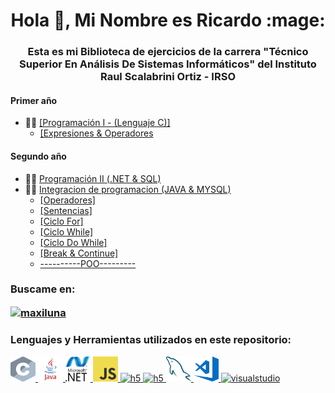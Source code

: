 <h1 align="center">Hola 👋, Mi Nombre es Ricardo :mage: </h1>
<h3 align="center">Esta es mi Biblioteca de ejercicios de la carrera "Técnico Superior En Análisis De Sistemas Informáticos" del Instituto Raul Scalabrini Ortiz - IRSO</h3>

<h4 align="left">Primer año</h4>

 - 👨‍💻 <a href="https://github.com/RichardDB7/IRSO-Programacion/tree/main/C">[Programación I - (Lenguaje C)]</a>
   - <a href="https://github.com/RichardDB7/IRSO-Programacion/blob/main/C/Expresiones%20%26%20Operadores.cpp">[Expresiones & Operadores </a>




<h4 align="left">Segundo año</h4>

- 👨‍💻 <a href="https://github.com/RichardDB7/IRSO-Programacion/tree/main/.NET"> Programación II (.NET & SQL)</a>
- 👨‍💻 <a href="https://github.com/RichardDB7/IRSO-Programacion/tree/main/JAVA">Integracion de programacion (JAVA & MYSQL)</a>
     - <a href="https://github.com/RichardDB7/IRSO-Programacion/blob/main/JAVA/Operadores.java">[Operadores]</a>
     - <a href="https://github.com/RichardDB7/IRSO-Programacion/blob/main/JAVA/Sentencias.java">[Sentencias]</a>
     - <a href="https://github.com/RichardDB7/IRSO-Programacion/blob/main/JAVA/CicloFor.Java">[Ciclo For]</a>
     - <a href="https://github.com/RichardDB7/IRSO-Programacion/blob/main/JAVA/CicloWhile.java">[Ciclo While]</a>
     - <a href="https://github.com/RichardDB7/IRSO-Programacion/blob/main/JAVA/CicloDoWhile.java">[Ciclo Do While]</a>
     - <a href="https://github.com/RichardDB7/IRSO-Programacion/blob/main/JAVA/Break%26Continue.java">[Break & Continue]</a>
     - <a href="">----------POO---------</a>
 
<h3 align="left">Buscame en: 
<p align="left">
<a href="https://www.linkedin.com/in/ricardo-diaz-15186b1b8/" target="blank"><img align="center" src="https://raw.githubusercontent.com/rahuldkjain/github-profile-readme-generator/master/src/images/icons/Social/linked-in-alt.svg" alt="maxiluna" height="30" width="40" /></a>
</p>
</h3>

<h3 align="left">Lenguajes y Herramientas utilizados en este repositorio:</h3>
<p align="left">
   <a href="https://www.cprogramming.com/" target="_blank"> <img src="https://github.com/maxiluna/maxiluna/blob/main/c-logo.svg" alt="c" width="40" height="40"/> </a> 
     <a href="https://www.oracle.com/ar/java/technologies/javase/javase-jdk8-downloads.html" target="_blank"> <img src="https://github.com/maxiluna/maxiluna/blob/main/java-logo.svg" alt="python" width="40" height="40"/> </a> 
 <a href="https://www.microsoft.com/es-ar/download/details.aspx?id=30653" target="_blank"> <img src="https://github.com/maxiluna/maxiluna/blob/main/net-logo.svg" alt="net" width="40" height="40"/> </a>
   <a href="https://developer.mozilla.org/es/docs/Learn/JavaScript/First_steps/What_is_JavaScript" target="_blank"> <img src="https://github.com/maxiluna/maxiluna/blob/main/javascript-logo.svg" alt="python" width="40" height="40"/> </a>
 <a href="https://visualstudio.microsoft.com" target="_blank"> <img src="https://upload.wikimedia.org/wikipedia/commons/thumb/6/61/HTML5_logo_and_wordmark.svg/1024px-HTML5_logo_and_wordmark.svg.png" alt="h5" width="40" height="40"/> </a>
 <a href="https://visualstudio.microsoft.com" target="_blank"> <img src="https://upload.wikimedia.org/wikipedia/commons/thumb/d/d5/CSS3_logo_and_wordmark.svg/1452px-CSS3_logo_and_wordmark.svg.png" alt="h5" width="40" height="40"/> </a>
   <a href="https://www.mysql.com" target="_blank"> <img src="https://github.com/maxiluna/maxiluna/blob/main/mysql-logo.svg"alt="python"width="40"height="40"/> </a> 
   <a href="https://visualstudio.microsoft.com" target="_blank"> <img src="https://github.com/maxiluna/maxiluna/blob/main/visual-studio-code.svg" alt="visualstudio" width="40" height="40"/> </a>
 <a href="https://visualstudio.microsoft.com" target="_blank"> <img src="http://www.expertosdecomputadoras.com/wp-content/uploads/2012/02/como%20instalar%20xampp%20eaccelerator%20en%20un%20mac.png" alt="visualstudio" width="40" height="40"/> </a>
 
</p>
